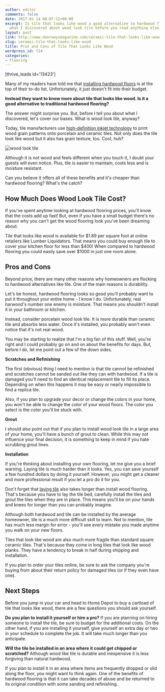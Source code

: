 ```yaml
---
author: editor
comments: false
date: 2017-01-14 08:07:12+00:00
excerpt: Is tile that looks like wood a good alternative to hardwood flooring? See
  what I discovered about wood look tile before you read anything else. Start here.
layout: post
link: http://www.doorwaysmagazine.com/ceramic-tile-that-looks-like-wood/
slug: ceramic-tile-that-looks-like-wood
title: Pros and Cons of Tile That Looks Like Wood
wordpress_id: 714
categories:
- Flooring
---
```


[thrive_leads id='13423']

Many of my readers have told me that [installing hardwood floors](http://www.doorwaysmagazine.com/install-hardwood-floors/) is at the top of their to-do list. Unfortunately, it just doesn't fit into their budget. 

**Instead they want to know more about tile that looks like wood. Is it a good alternative to traditional hardwood flooring?**

The answer might surprise you. But, before I tell you about what I discovered, let's cover our bases. What is wood look tile, anyway?

Today, tile manufacturers use [high-definition inkjet technology](https://www.reminetwork.com/articles/digital-fever/) to print wood grain patterns onto porcelain and ceramic tiles. Not only does the tile look like wood but it also has grain texture, too. Cool, huh?

![wood look tile](http://www.doorwaysmagazine.com/wp-content/uploads/wood_look_tile.jpg)

Although it is not wood and feels different when you touch it, I doubt your guests will even notice. Plus, tile is easier to maintain, costs less and is moisture resistant.

Can you believe it offers all of these benefits and it's cheaper than hardwood flooring? What's the catch?



## How Much Does Wood Look Tile Cost?



If you've spent anytime looking at hardwood flooring prices, you'll know that the costs add up fast! But, even if you have a small budget there's no reason why you can't get the wood flooring look you've been dreaming about.

Tile that looks like wood is available for $1.89 per square foot at online retailers like Lumber Liquidators. That means you could buy enough tile to cover your kitchen floor for less than $400! When compared to hardwood flooring you could easily save over $1000 in just one room alone.



## Pros and Cons



Beyond price, there are many other reasons why homeowners are flocking to hardwood alternatives like tile. One of the main reasons is durability. 

Let's be honest, hardwood flooring looks so good you'll probably want to put it throughout your entire home - I know I do. Unfortunately, real harwood's number one enemy is moisture. That means you shouldn't install it in your bathroom or kitchen. 

Instead, consider porcelain wood look tile. It is more durable than ceramic tile and absorbs less water. Once it's installed, you probably won't even notice that it's not real wood. 

You may be starting to realize that I'm a big fan of this stuff. Well, you're right and I could probably go on and on about the benefits for days. But, before I do, let me point out a few of the down sides.

**Scratches and Refinishing**

The first (obvious) thing I need to mention is that tile cannot be refinished and scratches cannot be sanded out like they can with hardwood. If a tile is damaged you'll need to find an identical replacement tile to fill its place. Depending on when this happens it may be easy or nearly impossible to find a replica tile.

Also, if you plan to upgrade your decor or change the colors in your home, you won't be able to change the color of your wood floors. The color you select is the color you'll be stuck with.

**Grout**

I should also point out that if you plan to install wood look tile in a large area of your home, you'll have a bunch of grout to clean. While this may not influence your final decision, it is something to keep in mind if you hate scrubbing grout lines. 

**Installation**

If you're thinking about installing your own flooring, let me give you a brief warning. Laying tile is much harder than it looks. Yes, you can save yourself a few hundred dollars by doing it yourself. However, you might get a cleaner and more professional result if you let a pro do it for you. 

Don't forget that [laying tile](http://www.doorwaysmagazine.com/how-to-install-tile/) also takes longer than install wood flooring. That's because you have to lay the tile bed, carefully install the tiles and grout the tiles when they are in place. This means you'll be on your hands and knees for longer than you can probably imagine. 

Although both hardwood and tile can be installed by the average homeowner, tile is a much more difficult skill to learn. Not to mention, tile has much less margin for error - you'll see every mistake you made anytime you walk on your new floors.

Tiles that look like wood are also much more fragile than standard square ceramic tiles. That's because they come in long tiles that look like wood planks. They have a tendency to break in half during shipping and installation. 

If you plan to order your tiles online, be sure to ask the company you're buying from about their return policy for damaged tiles (or if they even have one).



## Next Steps



Before you jump in your car and head to Home Depot to buy a cartload of tile that looks like wood, there are a few questions you should ask yourself. 

**Do you plan to install it yourself or hire a pro?** If you are planning on hiring someone to install the tile, be sure to budget for the additional costs. On the other hand, if you are installing it yourself, give yourself an extra day or two in your schedule to complete the job. It will take much longer than you anticipate.

**Will the tile be installed in an area where it could get chipped or scratched?** Although wood like tile is durable and inexpensive it is less forgiving than natural hardwood. 

If you plan to install it in an area where items are frequently dropped or slid along the floor, you might want to think again. One of the benefits of hardwood flooring is that it can take decades of abuse and be returned to its original condition with some sanding and refinishing. 
